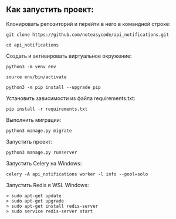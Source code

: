 ## Как запустить проект:

Клонировать репозиторий и перейти в него в командной строке:

```
git clone https://github.com/noteasycode/api_notifications.git
```

```
cd api_notifications
```

Cоздать и активировать виртуальное окружение:

```
python3 -m venv env
```

```
source env/bin/activate
```

```
python3 -m pip install --upgrade pip
```

Установить зависимости из файла requirements.txt:

```
pip install -r requirements.txt
```

Выполнить миграции:

```
python3 manage.py migrate
```

Запустить проект:

```
python3 manage.py runserver
```

Запустить Celery на Windows:

```
celery -A api_notifications worker -l info --pool=solo
```

Запустить Redis в WSL Windows:

```
> sudo apt-get update
> sudo apt-get upgrade
> sudo apt-get install redis-server
> sudo service redis-server start
```
